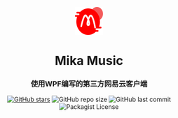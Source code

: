 <p align="center">
  <a>
    <img src="./mika-music-icon.png" alt="Icon" width=64 height=64>
  </a>
  <h1 align="center">Mika Music</h2>
  <h3 align="center">使用WPF编写的第三方网易云客户端</h3>
  <p align="center">
  <a href="https://github.com/sout233/Mika-Music/stargazers"><img alt="GitHub stars" src="https://img.shields.io/github/stars/sout233/Mika-Music"></a>
  <img alt="GitHub repo size" src="https://img.shields.io/github/repo-size/sout233/Mika-Music">
  <img alt="GitHub last commit" src="https://img.shields.io/github/last-commit/sout233/Mika-Music">
  <img alt="Packagist License" src="https://img.shields.io/packagist/l/sout233/Mika-Music">
  </p>
</p>
  

